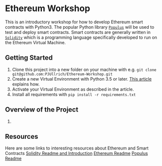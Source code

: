 # Ethereum Workshop
This is an introductory workshop for how to develop Ethereum smart contracts with Python3.
The popular Python library [`Populus`](http://populus.readthedocs.io/en/latest/quickstart.html) will be used to test and deploy smart contracts. Smart contracts are generally written in [`Solidity`](http://solidity.readthedocs.io/en/develop/) which is a programming language specifically developed to run on the Ethereum Virtual Machine.

## Getting Started
1. Clone this project into a new folder on your machine with e.g. `git clone git@github.com:PJUllrich/Ethereum-Workshop.git`
1. Create a new Virtual Environment with Python 3.5 or later. [This article](http://docs.python-guide.org/en/latest/dev/virtualenvs/#lower-level-virtualenv) explains how.
1. Activate your Virtual Environment as described in the article.
1. Install all requirements with `pip install -r requirements.txt`

## Overview of the Project
1. 

## Resources
Here are some links to interesting resources about Ethereum and Smart Contracts
[Solidity Readme and Introduction](https://solidity.readthedocs.io/en/develop/)
[Ethereum Readme](http://www.ethdocs.org/en/latest/)
[Populus Readme](https://github.com/ethereum/populus)
